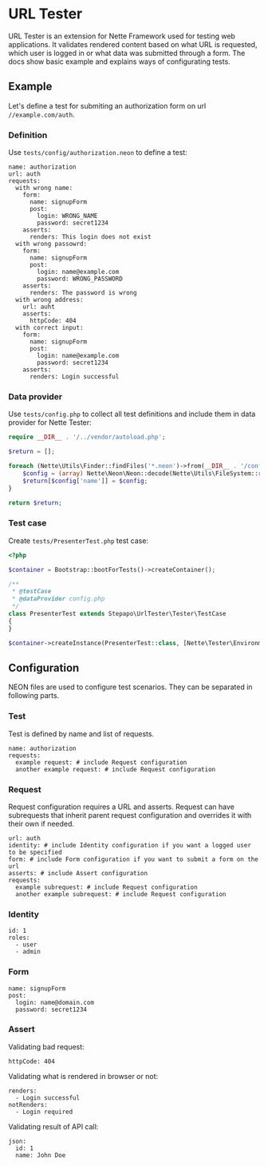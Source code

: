 # URL Tester

URL Tester is an extension for Nette Framework used for testing web applications. It validates rendered content based on what URL is requested, which user is logged in or what data was submitted through a form. The docs show basic example and explains ways of configurating tests.

## Example

Let's define a test for submiting an authorization form on url `//example.com/auth`.

### Definition

Use `tests/config/authorization.neon` to define a test:

```neon
name: authorization
url: auth
requests:
  with wrong name:
    form:
      name: signupForm
      post:
        login: WRONG_NAME
        password: secret1234
    asserts:
      renders: This login does not exist
  with wrong passowrd:  
    form:
      name: signupForm
      post:
        login: name@example.com
        password: WRONG_PASSWORD
    asserts:
      renders: The password is wrong
  with wrong address:
    url: auht
    asserts:
      httpCode: 404
  with correct input:
    form:
      name: signupForm
      post:
        login: name@example.com
        password: secret1234
    asserts:
      renders: Login successful
```

### Data provider

Use `tests/config.php` to collect all test definitions and include them in data provider for Nette Tester:

```php
require __DIR__ . '/../vendor/autoload.php';

$return = [];

foreach (Nette\Utils\Finder::findFiles('*.neon')->from(__DIR__ . '/config') as $file) {
	$config = (array) Nette\Neon\Neon::decode(Nette\Utils\FileSystem::read($file));
	$return[$config['name']] = $config;
}

return $return;

```

### Test case

Create `tests/PresenterTest.php` test case:

```php
<?php

$container = Bootstrap::bootForTests()->createContainer();

/**
 * @testCase
 * @dataProvider config.php
 */
class PresenterTest extends Stepapo\UrlTester\Tester\TestCase
{
}

$container->createInstance(PresenterTest::class, [Nette\Tester\Environment::loadData()])->run();
```

## Configuration

NEON files are used to configure test scenarios. They can be separated in following parts.

### Test

Test is defined by name and list of requests.

```neon
name: authorization
requests:
  example request: # include Request configuration    
  another example request: # include Request configuration
```

### Request

Request configuration requires a URL and asserts. Request can have subrequests that inherit parent request configuration and overrides it with their own if needed.

```neon
url: auth
identity: # include Identity configuration if you want a logged user to be specified
form: # include Form configuration if you want to submit a form on the url
asserts: # include Assert configuration
requests:
  example subrequest: # include Request configuration    
  another example subrequest: # include Request configuration
```

### Identity

```neon
id: 1
roles:
  - user
  - admin
```

### Form

```neon
name: signupForm
post:
  login: name@domain.com
  password: secret1234
```

### Assert

Validating bad request:

```neon
httpCode: 404
```

Validating what is rendered in browser or not:

```neon
renders:
  - Login successful
notRenders:
  - Login required
```

Validating result of API call:

```neon
json:
  id: 1
  name: John Doe
```
